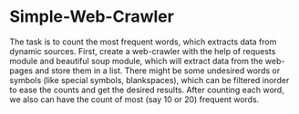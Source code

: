 # Simple-Web-Crawler
The task is to count the most frequent words, which extracts data from dynamic sources.  First, create a web-crawler with the help of requests module and beautiful soup module, which will extract data from the web-pages and store them in a list. There might be some undesired words or symbols (like special symbols, blankspaces), which can be filtered inorder to ease the counts and get the desired results. After counting each word, we also can have the count of most (say 10 or 20) frequent words.
